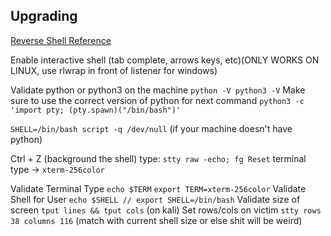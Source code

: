 ## Upgrading

[Reverse Shell Reference](https://delta.navisec.io/reverse-shell-reference/)

Enable interactive shell (tab complete, arrows keys, etc)(ONLY WORKS ON LINUX, use rlwrap in front of listener for windows) 

Validate python or python3 on the machine `python -V python3 -V` Make sure to use the correct version of python for next command 
`python3 -c 'import pty; (pty.spawn)("/bin/bash")'`

`SHELL=/bin/bash script -q /dev/null` (if your machine doesn't have python) 

Ctrl + Z (background the shell) type: `stty raw -echo; fg Reset`
terminal type -> `xterm-256color`

Validate Terminal Type 
`echo $TERM` `export TERM=xterm-256color` 
Validate Shell for User `echo $SHELL // export SHELL=/bin/bash` 
Validate size of screen `tput lines && tput cols` (on kali)
Set rows/cols on victim `stty rows 38 columns 116` (match with current shell size or else shit will be weird)

